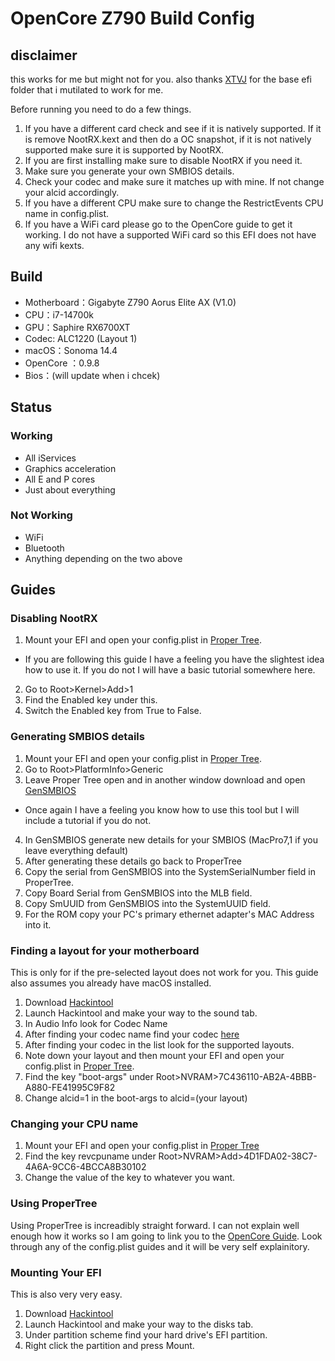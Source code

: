 # OpenCore Z790 Build Config

## disclaimer
this works for me but might not for you. also thanks [XTVJ](https://github.com/xtvj) for the base efi folder that i mutilated to work for me.

Before running you need to do a few things. 
1. If you have a different card check and see if it is natively supported. If it is remove NootRX.kext and then do a OC snapshot, if it is not natively supported make sure it is supported by NootRX. 
2. If you are first installing make sure to disable NootRX if you need it.
3. Make sure you generate your own SMBIOS details.
4. Check your codec and make sure it matches up with mine. If not change your alcid accordingly.
5. If you have a different CPU make sure to change the RestrictEvents CPU name in config.plist.
6. If you have a WiFi card please go to the OpenCore guide to get it working. I do not have a supported WiFi card so this EFI does not have any wifi kexts.

## Build

- Motherboard：Gigabyte Z790 Aorus Elite AX (V1.0)
- CPU：i7-14700k
- GPU：Saphire RX6700XT
- Codec: ALC1220 (Layout 1)
- macOS：Sonoma 14.4
- OpenCore ：0.9.8
- Bios：(will update when i chcek)

## Status

### Working

- All iServices
- Graphics acceleration
- All E and P cores
- Just about everything

### Not Working

- WiFi
- Bluetooth
- Anything depending on the two above

## Guides

### Disabling NootRX

1. Mount your EFI and open your config.plist in [Proper Tree](https://github.com/corpnewt/ProperTree).
  - If you are following this guide I have a feeling you have the slightest idea how to use it. If you do not I will have a basic tutorial somewhere here.
2. Go to Root>Kernel>Add>1
3. Find the Enabled key under this.
4. Switch the Enabled key from True to False.

### Generating SMBIOS details

1. Mount your EFI and open your config.plist in [Proper Tree](https://github.com/corpnewt/ProperTree).
2. Go to Root>PlatformInfo>Generic
3. Leave Proper Tree open and in another window download and open [GenSMBIOS](https://github.com/corpnewt/GenSMBIOS)
  - Once again I have a feeling you know how to use this tool but I will include a tutorial if you do not.
4. In GenSMBIOS generate new details for your SMBIOS (MacPro7,1 if you leave everything default)
5. After generating these details go back to ProperTree
6. Copy the serial from GenSMBIOS into the SystemSerialNumber field in ProperTree.
7. Copy Board Serial from GenSMBIOS into the MLB field.
7. Copy SmUUID from GenSMBIOS into the SystemUUID field.
8. For the ROM copy your PC's primary ethernet adapter's MAC Address into it.

### Finding a layout for your motherboard

This is only for if the pre-selected layout does not work for you. This guide also assumes you already have macOS installed.

1. Download [Hackintool](https://github.com/benbaker76/Hackintool)
2. Launch Hackintool and make your way to the sound tab.
3. In Audio Info look for Codec Name
4. After finding your codec name find your codec [here](https://github.com/acidanthera/applealc/wiki/supported-codecs)
5. After finding your codec in the list look for the supported layouts.
6. Note down your layout and then mount your EFI and open your config.plist in [Proper Tree](https://github.com/corpnewt/ProperTree).
7. Find the key "boot-args" under Root>NVRAM>7C436110-AB2A-4BBB-A880-FE41995C9F82
8. Change alcid=1 in the boot-args to alcid=(your layout)

### Changing your CPU name

1. Mount your EFI and open your config.plist in [Proper Tree](https://github.com/corpnewt/ProperTree)
2. Find the key revcpuname under Root>NVRAM>Add>4D1FDA02-38C7-4A6A-9CC6-4BCCA8B30102
3. Change the value of the key to whatever you want.

### Using ProperTree

Using ProperTree is increadibly straight forward. I can not explain well enough how it works so I am going to link you to the [OpenCore Guide](https://dortania.github.io/OpenCore-Install-Guide/config.plist/#creating-your-config-plist). Look through any of the config.plist guides and it will be very self explainitory.

### Mounting Your EFI

This is also very very easy.

1. Download [Hackintool](https://github.com/benbaker76/Hackintool)
2. Launch Hackintool and make your way to the disks tab.
3. Under partition scheme find your hard drive's EFI partition.
4. Right click the partition and press Mount.
